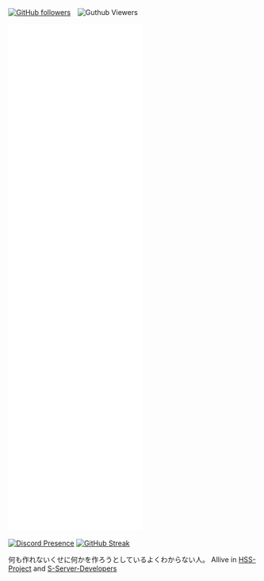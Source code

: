 [![GitHub followers](https://img.shields.io/github/followers/aic-6301?style=social)](https://github.com/aic-6301)　![Guthub Viewers](https://komarev.com/ghpvc/?username=aic-6301)

![Metrics](/github-metrics.svg)

[![Discord Presence](https://lanyard.cnrad.dev/api/964887498436276305)](https://discord.com/users/964887498436276305) 
[![GitHub Streak](https://streak-stats.demolab.com?user=aic-6301&theme=vue-dark&locale=ja&date_format=%5BY.%5Dn.j&type=svg)](https://git.io/streak-stats)

何も作れないくせに何かを作ろうとしているよくわからない人。
Allive in [HSS-Project](/hss-project) and [S-Server-Developers](/s-server-developers)